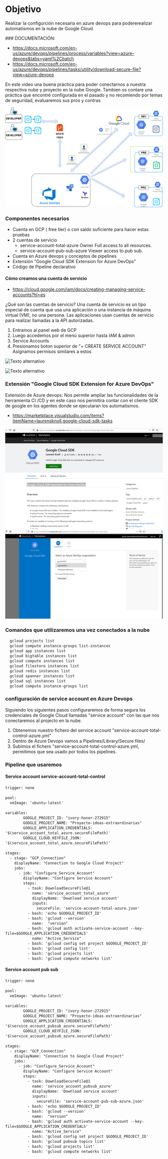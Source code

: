 # Objetivo

Realizar la configurción necesaria en azure devops para podererealizar automatismos en la nube de Google Cloud.

### DOCUMENTACIÓN:  

- https://docs.microsoft.com/en-us/azure/devops/pipelines/process/variables?view=azure-devops&tabs=yaml%2Cbatch
- https://docs.microsoft.com/en-us/azure/devops/pipelines/tasks/utility/download-secure-file?view=azure-devops

En este video una buena práctica para poder conectarnos a nuestra respectiva nube y proyecto en la nube Google.
Tambien os contare una práctica que encontré configurada en el pasado  y no recomiendo por temas de seguridad, evaluaremos sus pros y contras



![Texto alternativo](./imagenes/diapositivas-3-gcp-infra-despliegue.png)

### Componentes necesarios 

- Cuenta en GCP ( free tier) o con saldo suficiente para hacer estas pruebas
- 2 cuentas de servicio 
  - service-account-total-azure             Owner        Full access to all resources.
  - service-account-pub-sub-azure                    Viewer        access to pub sub.
- Cuenta en Azure devops y conceptos de pipelines
- Extensión "Google Cloud SDK Extension for Azure DevOps"
- Código de Pipeline declarativo


#### Cómo creamos una cuenta de servicio

- https://cloud.google.com/iam/docs/creating-managing-service-accounts?hl=es

¿Qué son las cuentas de servicio?
Una cuenta de servicio es un tipo especial de cuenta que usa una aplicación o una instancia de máquina virtual (VM), no una persona. Las aplicaciones usan cuentas de servicio para realizar llamadas a la API autorizadas.

1. Entramos al panel web de GCP
2. Luego accedemos por el menú superior hasta IAM & admin
3. Service Accounts
4. Presionamos boton superior de "+ CREATE SERVICE ACCOUNT" Asignamos permisos similares a estos 

![Texto alternativo](./imagenes/sc-muchos-permisos.PNG)

![Texto alternativo](./imagenes/sc-pocos-permisos.PNG)

### Extensión "Google Cloud SDK Extension for Azure DevOps"

Extensión de Azure devops:  Nos permite ampliar las funcionalidades de la herramienta CI /CD y en este caso nos permitira contar con el cliente SDK de google en los agentes donde se ejecutaran los automatismos.

- https://marketplace.visualstudio.com/items?itemName=laurensknoll.google-cloud-sdk-tasks

![Texto alternativo](./imagenes/Extension_google_cloud.PNG)
![Texto alternativo](./imagenes/Extension_google_cloud_2.PNG)


###  Comandos que utilizaremos una vez conectados a la nube


```
  gcloud projects list
  gcloud compute instance-groups list-instances
  gcloud app instances list
  gcloud bigtable instances list
  gcloud compute instances list
  gcloud filestore instances list
  gcloud redis instances list
  gcloud spanner instances list
  gcloud sql instances list
  gcloud compute instance-groups list

```
### configuración de service account en Azure Devops

Siguiendo los siguientes pasos configuraremos de forma segura los credenciales de Google Cloud llamadas "service account" con las que nos conectaremos al projecto en la nube. 

1. Obtenemos nuestro fichero del service account  "service-account-total-control-azure.yml"
2. Dentro de Azure Devops vamos a Pipelines/Library/Secure files/
3. Subimos el fichero "service-account-total-control-azure.yml, permitimos que sea usado por todos los pipelines.



### Pipeline que usaremos 

#### Service account service-account-total-control
```
trigger: none

pool: 
  vmImage: 'ubuntu-latest'

variables:
        GOOGLE_PROJECT_ID: "ivory-honor-272915" 
        GOOGLE_PROJECT_NAME: "Proyecto-ideas-extraordinarias"
        GOOGLE_APPLICATION_CREDENTIALS: '$(service_account_total_azure.secureFilePath)'
        GOOGLE_CLOUD_KEYFILE_JSON: '$(service_account_total_azure.secureFilePath)'

stages:
  - stage: "GCP_Connection"
    displayName: "Connection to Google Cloud Project"
    jobs:
      - job: "Configure_Service_Account"
        displayName: "Configure Service Account"
        steps:
          - task: DownloadSecureFile@1
            name: 'service_account_total_azure'
            displayName: 'Download service account'
            inputs:
              secureFile: 'service-account-total-azure.json'
          - bash: 'echo $GOOGLE_PROJECT_ID'
          - bash: 'gcloud --version'
            name:  "version"
          - bash: 'gcloud auth activate-service-account --key-file=$GOOGLE_APPLICATION_CREDENTIALS'
            name: "Active_Service"
          - bash: 'gcloud config set project $GOOGLE_PROJECT_ID'
          - bash: 'gcloud config list'
          - bash: 'gcloud projects list'
          - bash: 'gcloud compute networks list'

```

#### Service account pub sub
```
trigger: none

pool: 
  vmImage: 'ubuntu-latest'

variables:
        GOOGLE_PROJECT_ID: "ivory-honor-272915" 
        GOOGLE_PROJECT_NAME: "Proyecto-ideas-extraordinarias"
        GOOGLE_APPLICATION_CREDENTIALS: '$(service_account_pubsub_azure.secureFilePath)'
        GOOGLE_CLOUD_KEYFILE_JSON: '$(service_account_pubsub_azure.secureFilePath)'

stages:
  - stage: "GCP_Connection"
    displayName: "Connection to Google Cloud Project"
    jobs:
      - job: "Configure_Service_Account"
        displayName: "Configure Service Account"
        steps:
          - task: DownloadSecureFile@1
            name: 'service_account_pubsub_azure'
            displayName: 'Download service account'
            inputs:
              secureFile: 'service-account-pub-sub-azure.json'
          - bash: 'echo $GOOGLE_PROJECT_ID'
          - bash: 'gcloud --version'
            name:  "version"
          - bash: 'gcloud auth activate-service-account --key-file=$GOOGLE_APPLICATION_CREDENTIALS'
            name: "Active_Service"
          - bash: 'gcloud config set project $GOOGLE_PROJECT_ID'
          - bash: 'gcloud pubsub topics list'
          - bash: 'gcloud projects list'
          - bash: 'gcloud compute networks list'
```